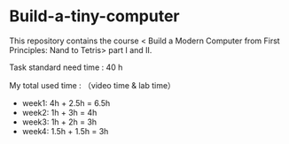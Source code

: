 # Build-a-tiny-computer
This repository contains the course &lt; Build a Modern Computer from First Principles: Nand to Tetris> part I and II.

Task standard need time : 40 h

My total used time : （video time & lab time）

- week1: 4h + 2.5h = 6.5h
- week2: 1h + 3h  = 4h
- week3: 1h + 2h = 3h
- week4: 1.5h + 1.5h = 3h

